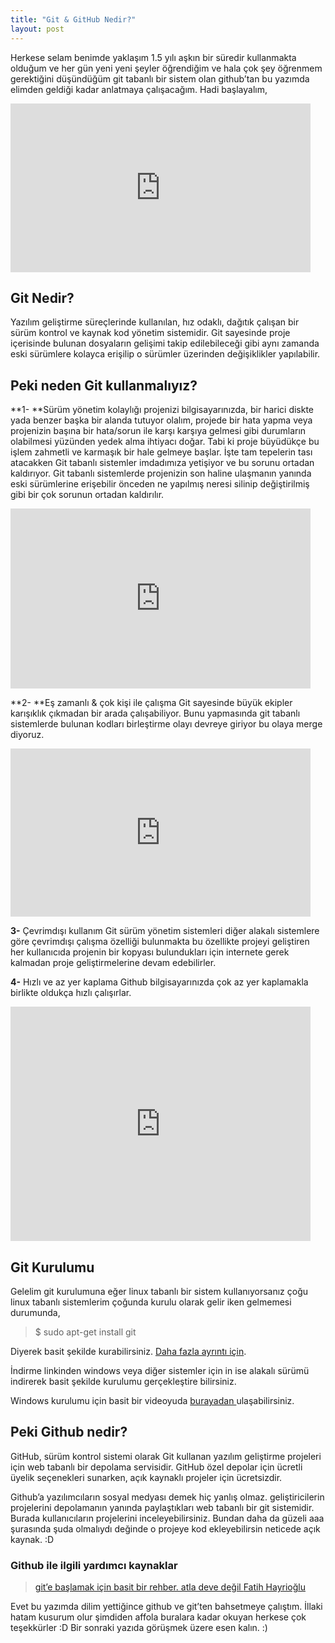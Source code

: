 ```yaml
---
title: "Git & GitHub Nedir?"
layout: post
---
```


Herkese selam benimde yaklaşım 1.5 yılı aşkın bir süredir kullanmakta olduğum ve her gün yeni yeni şeyler öğrendiğim ve hala çok şey öğrenmem gerektiğini düşündüğüm git tabanlı bir sistem olan github’tan bu yazımda elimden geldiği kadar anlatmaya çalışacağım. Hadi başlayalım,

<iframe src="https://giphy.com/embed/8752sSo2HbPqE7MN03" width="480" height="270" frameBorder="0" class="giphy-embed" allowFullScreen></iframe>

## Git Nedir?

Yazılım geliştirme süreçlerinde kullanılan, hız odaklı, dağıtık çalışan bir sürüm kontrol ve kaynak kod yönetim sistemidir. Git sayesinde proje içerisinde bulunan dosyaların gelişimi takip edilebileceği gibi aynı zamanda eski sürümlere kolayca erişilip o sürümler üzerinden değişiklikler yapılabilir.

## Peki neden Git kullanmalıyız?

**1- **Sürüm yönetim kolaylığı projenizi bilgisayarınızda, bir harici diskte yada benzer başka bir alanda tutuyor olalım, projede bir hata yapma veya projenizin başına bir hata/sorun ile karşı karşıya gelmesi gibi durumların olabilmesi yüzünden yedek alma ihtiyacı doğar. Tabi ki proje büyüdükçe bu işlem zahmetli ve karmaşık bir hale gelmeye başlar. İşte tam tepelerin tası atacakken Git tabanlı sistemler imdadımıza yetişiyor ve bu sorunu ortadan kaldırıyor. Git tabanlı sistemlerde projenizin son haline ulaşmanın yanında eski sürümlerine erişebilir önceden ne yapılmış neresi silinip değiştirilmiş gibi bir çok sorunun ortadan kaldırılır.

<iframe src="https://giphy.com/embed/vohOR29F78sGk" width="480" height="288" frameBorder="0" class="giphy-embed" allowFullScreen></iframe>

**2- **Eş zamanlı & çok kişi ile çalışma Git sayesinde büyük ekipler karışıklık çıkmadan bir arada çalışabiliyor. Bunu yapmasında git tabanlı sistemlerde bulunan kodları birleştirme olayı devreye giriyor bu olaya merge diyoruz.

<iframe src="https://giphy.com/embed/cFkiFMDg3iFoI" width="480" height="269" frameBorder="0" class="giphy-embed" allowFullScreen></iframe>

**3-** Çevrimdışı kullanım Git sürüm yönetim sistemleri diğer alakalı sistemlere göre çevrimdışı çalışma özelliği bulunmakta bu özellikte projeyi geliştiren her kullanıcıda projenin bir kopyası bulundukları için internete gerek kalmadan proje geliştirmelerine devam edebilirler.

**4-** Hızlı ve az yer kaplama Github bilgisayarınızda çok az yer kaplamakla birlikte oldukça hızlı çalışırlar.

<iframe src="https://giphy.com/embed/N35rW3vRNeaDC" width="480" height="375" frameBorder="0" class="giphy-embed" allowFullScreen></iframe>

## **Git Kurulumu**

Gelelim git kurulumuna eğer linux tabanlı bir sistem kullanıyorsanız çoğu linux tabanlı sistemlerim çoğunda kurulu olarak gelir iken gelmemesi durumunda,
> $ sudo apt-get install git

Diyerek basit şekilde kurabilirsiniz. [Daha fazla ayrıntı için](https://git-scm.com/book/en/v2/Getting-Started-Installing-Git).

İndirme linkinden windows veya diğer sistemler için in ise alakalı sürümü indirerek basit şekilde kurulumu gerçekleştire bilirsiniz.

Windows kurulumu için basit bir videoyuda [burayadan ](https://youtu.be/rrHsdQdC91I)ulaşabilirsiniz.


## Peki Github nedir?

GitHub, sürüm kontrol sistemi olarak Git kullanan yazılım geliştirme projeleri için web tabanlı bir depolama servisidir. GitHub özel depolar için ücretli üyelik seçenekleri sunarken, açık kaynaklı projeler için ücretsizdir.

Github’a yazılımcıların sosyal medyası demek hiç yanlış olmaz. geliştiricilerin projelerini depolamanın yanında paylaştıkları web tabanlı bir git sistemidir. Burada kullanıcıların projelerini inceleyebilirsiniz. Bundan daha da güzeli aaa şurasında şuda olmalıydı değinde o projeye kod ekleyebilirsin neticede açık kaynak. :D

### Github ile ilgili yardımcı kaynaklar
> [git’e başlamak için basit bir rehber. atla deve değil ](http://rogerdudler.github.io/git-guide/index.tr.html)
[Fatih Hayrioğlu](http://fatihhayrioglu.com/git/)

Evet bu yazımda dilim yettiğince github ve git’ten bahsetmeye çalıştım. İllaki hatam kusurum olur şimdiden affola buralara kadar okuyan herkese çok teşekkürler :D Bir sonraki yazıda görüşmek üzere esen kalın. :)

